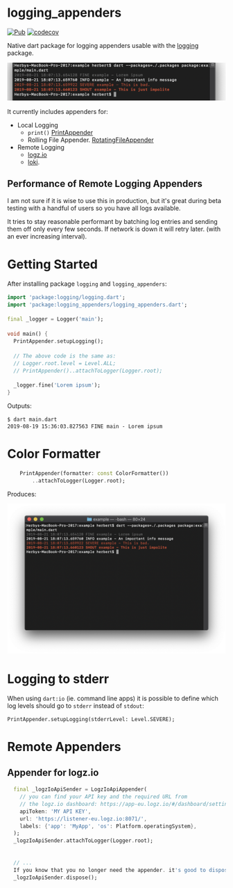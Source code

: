 # logging_appenders

[![Pub](https://img.shields.io/pub/v/logging_appenders.svg?color=green)](https://pub.dartlang.org/packages/logging_appenders)
[![codecov](https://codecov.io/gh/hpoul/dart_logging_appenders/branch/master/graph/badge.svg)](https://codecov.io/gh/hpoul/dart_logging_appenders)

Native dart package for logging appenders usable with the [logging](https://pub.dartlang.org/packages/logging) package.

![Color Output Screenshot](doc/screenshot-small.png)

It currently includes appenders for:

* Local Logging
    * `print()` [PrintAppender](https://pub.dev/documentation/logging_appenders/latest/logging_appenders/PrintAppender-class.html)
    * Rolling File Appender. [RotatingFileAppender](https://pub.dev/documentation/logging_appenders/latest/logging_appenders/RotatingFileAppender-class.html)
* Remote Logging
    * [logz.io](https://logz.io/) 
    * [loki](https://github.com/grafana/loki).

## Performance of Remote Logging Appenders

I am not sure if it is wise to use this in production, but it's great during beta testing with
a handful of users so you have all logs available.

It tries to stay reasonable performant by batching log entries and sending them off only every few
seconds. If network is down it will retry later. (with an ever increasing interval).

# Getting Started

After installing package `logging` and `logging_appenders`:

```dart
import 'package:logging/logging.dart';
import 'package:logging_appenders/logging_appenders.dart';

final _logger = Logger('main');

void main() {
  PrintAppender.setupLogging();

  // The above code is the same as:
  // Logger.root.level = Level.ALL;
  // PrintAppender()..attachToLogger(Logger.root);

  _logger.fine('Lorem ipsum');
}
```

Outputs:

```
$ dart main.dart
2019-08-19 15:36:03.827563 FINE main - Lorem ipsum
```

# Color Formatter

```dart
    PrintAppender(formatter: const ColorFormatter())
        ..attachToLogger(Logger.root);
```

Produces:

![Color Output Screenshot](doc/screenshot.png)

# Logging to stderr

When using `dart:io` (ie. command line apps) it is possible to
define which log levels should go to `stderr` instead of `stdout`:

```
PrintAppender.setupLogging(stderrLevel: Level.SEVERE);
```

# Remote Appenders

## Appender for logz.io

```dart
  final _logzIoApiSender = LogzIoApiAppender(
    // you can find your API key and the required URL from 
    // the logz.io dashboard: https://app-eu.logz.io/#/dashboard/settings/general
    apiToken: 'MY API KEY',
    url: 'https://listener-eu.logz.io:8071/',
    labels: {'app': 'MyApp', 'os': Platform.operatingSystem},
  );
  _logzIoApiSender.attachToLogger(Logger.root);
  
  
  // ...
  If you know that you no longer need the appender. it's good to dispose it:
  _logzIoApiSender.dispose();
```
